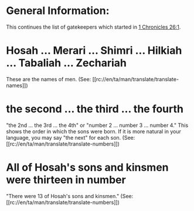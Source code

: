 # General Information:

This continues the list of gatekeepers which started in [1 Chronicles 26:1](./01.md).

# Hosah ... Merari ... Shimri ... Hilkiah ... Tabaliah ... Zechariah

These are the names of men. (See: [[rc://en/ta/man/translate/translate-names]])

# the second ... the third ... the fourth

"the 2nd ... the 3rd ... the 4th" or "number 2 ... number 3 ... number 4." This shows the order in which the sons were born. If it is more natural in your language, you may say "the next" for each son. (See: [[rc://en/ta/man/translate/translate-numbers]])

# All of Hosah's sons and kinsmen were thirteen in number

"There were 13 of Hosah's sons and kinsmen." (See: [[rc://en/ta/man/translate/translate-numbers]])